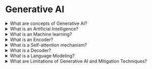 # Generative AI

<details>
  <summary>What are concepts of Generative AI?</summary>

- **Deep learning(DL)** - a type of ML(machine learning) that involves trainign artificial networks;
- **Machine learning(ML)** - a branch of AI that teaches computers to recognize patterns through data and algorithms;
- **Artificial Intelligence(AI)** - a concept referring to a computer's capability to learn and make decisions in a human-like manner.

</details>

<details>
  <summary>What is an Artificial Intelligence?</summary>

AI is a science that helps computers and machines act “smart,” think like humans, and complete tasks on their own. Its main goal is to create systems that understand the world, adapt to changes, and interact well with people. AI aims to boost our abilities, increase efficiency, and transform our lives by learning, reasoning, solving problems, and making decisions.

</details>

<details>
  <summary>What is an Machine learning?</summary>

AI focuses on giving computers human-like abilities, while ML trains them to do these tasks. Unlike traditional programming, ML doesn't use explicit logic coding. Instead of manually setting search engine rules, computer models now learn user preferences and provide personalized content for each person.

</details>

<details>
  <summary>What is an Encoder?</summary>

The encoder takes an input sequence (prompt), scans it by traversing through multiple internal layers, and identifies relevant blocks. It is then passed to the decoder utilizing a self-attention mechanism.

</details>

<details>
  <summary>What is a Self-attention mechanism?</summary>

The self-attention mechanism helps the system comprehend and process the relationships between words in a sentence or a paragraph. It lives within the “context window”, a dynamic memory for your conversation.

</details>

<details>
  <summary>What is a Decoder?</summary>

Decoder receives relevant blocks from the encoder and generates output using the provided context.

</details>

<details>
  <summary>What is a Language Modeling?</summary>

Language modeling is fundamental to LLMs and involves predicting the next word (token) given the context of the preceding words, using mathematical calculations and probability. With its self-attention mechanism, the transformer architecture enables LLMs to effectively learn and generate language by capturing dependencies and patterns within the input data.

</details>

<details>
  <summary>What are Limitations of Generative AI and Mitigation Techniques?</summary>

- **Cognitive Limitations** - LLMs don't think like humans, and they don’t know if their responses are good or bad. They lack introspection, and they can't understand everything. They might make mistakes, produce fake facts (“hallucinate”) or be biased.
- **Output Quality & Transparency Limitations** - LLMs generate answers based on their training, which might be outdated. The quality of their responses also depends on the questions you ask them, and it's hard to know the reasoning behind their answers.
- **Technical Limitations** - LLMs are new technology, so they can be tricked or attacked. Double-check their outputs before accepting an answer.
- **Privacy, Security & Regulatory Limitations** - LLMs may store data and raise privacy concerns, so using them for sensitive information could lead to legal issues. Be mindful of data regulations and potential copyright issues when using LLMs.

</details>
